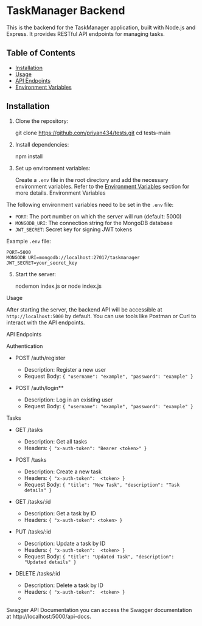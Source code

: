 

# TaskManager Backend

This is the backend for the TaskManager application, built with Node.js and Express. It provides RESTful API endpoints for managing tasks.

## Table of Contents

- [Installation](#installation)
- [Usage](#usage)
- [API Endpoints](#api-endpoints)
- [Environment Variables](#environment-variables)


## Installation

1. Clone the repository:

    
    git clone https://github.com/priyan434/tests.git
    cd tests-main
  

2. Install dependencies:

     
    npm install
    

3. Set up environment variables:

    Create a `.env` file in the root directory and add the necessary environment variables. Refer to the [Environment Variables](#environment-variables) section for more details.
   Environment Variables

The following environment variables need to be set in the `.env` file:

- `PORT`: The port number on which the server will run (default: 5000)
- `MONGODB_URI`: The connection string for the MongoDB database
- `JWT_SECRET`: Secret key for signing JWT tokens

Example `.env` file:
   ```env
PORT=5000
MONGODB_URI=mongodb://localhost:27017/taskmanager
JWT_SECRET=your_secret_key
```

5. Start the server:


    nodemon index.js or node index.js
    


 Usage

After starting the server, the backend API will be accessible at `http://localhost:5000` by default. You can use tools like Postman or Curl to interact with the API endpoints.

 API Endpoints

 Authentication

- POST /auth/register
  - Description: Register a new user
  - Request Body: `{ "username": "example", "password": "example" }`

- POST /auth/login**
  - Description: Log in an existing user
  - Request Body: `{ "username": "example", "password": "example" }`

 Tasks

- GET /tasks
  - Description: Get all tasks
  - Headers: `{ "x-auth-token": "Bearer <token>" }`

- POST /tasks
  - Description: Create a new task
  - Headers: `{ "x-auth-token":  <token> }`
  - Request Body: `{ "title": "New Task", "description": "Task details" }`

- GET /tasks/:id
  - Description: Get a task by ID
  - Headers: `{ "x-auth-token": <token> }`

- PUT /tasks/:id
  - Description: Update a task by ID
  - Headers: `{ "x-auth-token":  <token> }`
  - Request Body: `{ "title": "Updated Task", "description": "Updated details" }`

- DELETE /tasks/:id
  - Description: Delete a task by ID
  - Headers: `{ "x-auth-token":  <token> }`
  - 
Swagger API Documentation
you can access the Swagger documentation at http://localhost:5000/api-docs.







